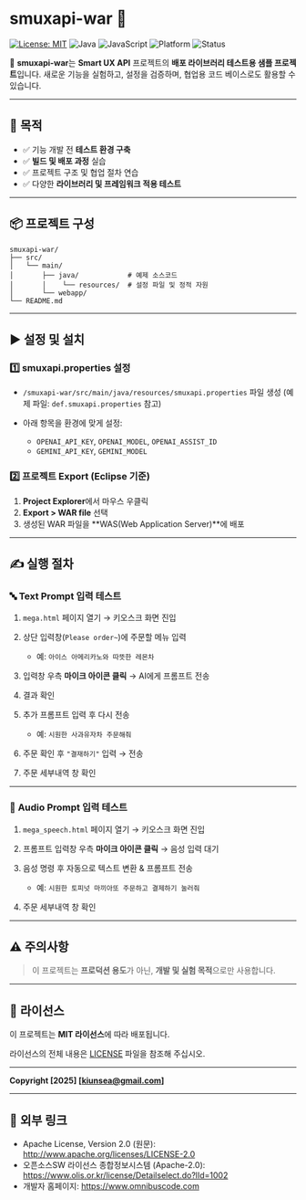 ﻿# smuxapi-war 🧪

[![License: MIT](https://img.shields.io/badge/License-MIT-blue.svg)](https://opensource.org/licenses/MIT)
![Java](https://img.shields.io/badge/language-Java-orange)
![JavaScript](https://img.shields.io/badge/language-JavaScript-yellow)
![Platform](https://img.shields.io/badge/platform-Web-blue)
![Status](https://img.shields.io/badge/status-Active-brightgreen)

📁 **smuxapi-war**는 **Smart UX API** 프로젝트의 **배포 라이브러리 테스트용 샘플 프로젝트**입니다.
새로운 기능을 실험하고, 설정을 검증하며, 협업용 코드 베이스로도 활용할 수 있습니다.

---

## 🔧 목적

* ✅ 기능 개발 전 **테스트 환경 구축**
* ✅ **빌드 및 배포 과정** 실습
* ✅ 프로젝트 구조 및 협업 절차 연습
* ✅ 다양한 **라이브러리 및 프레임워크 적용 테스트**

---

## 📦 프로젝트 구성

```plaintext
smuxapi-war/
├── src/                     
│   └── main/
│       ├── java/            # 예제 소스코드
│       │    └── resources/  # 설정 파일 및 정적 자원
│       └── webapp/
└── README.md
```

---

## ▶️ 설정 및 설치

### 1️⃣ **smuxapi.properties 설정**

* `/smuxapi-war/src/main/java/resources/smuxapi.properties` 파일 생성
  (예제 파일: `def.smuxapi.properties` 참고)
* 아래 항목을 환경에 맞게 설정:

  * `OPENAI_API_KEY`, `OPENAI_MODEL`, `OPENAI_ASSIST_ID`
  * `GEMINI_API_KEY`, `GEMINI_MODEL`

### 2️⃣ **프로젝트 Export (Eclipse 기준)**

1. **Project Explorer**에서 마우스 우클릭
2. **Export > WAR file** 선택
3. 생성된 WAR 파일을 \*\*WAS(Web Application Server)\*\*에 배포

---

## ✍️ 실행 절차

### 🔤 **Text Prompt 입력 테스트**

1. `mega.html` 페이지 열기 → 키오스크 화면 진입
2. 상단 입력창(`Please order~`)에 주문할 메뉴 입력

   * 예: `아이스 아메리카노와 따뜻한 레몬차`
3. 입력창 우측 **마이크 아이콘 클릭** → AI에게 프롬프트 전송
4. 결과 확인
5. 추가 프롬프트 입력 후 다시 전송

   * 예: `시원한 사과유자차 주문해줘`
6. 주문 확인 후 `"결재하기"` 입력 → 전송
7. 주문 세부내역 창 확인

---

### 🎤 **Audio Prompt 입력 테스트**

1. `mega_speech.html` 페이지 열기 → 키오스크 화면 진입
2. 프롬프트 입력창 우측 **마이크 아이콘 클릭** → 음성 입력 대기
3. 음성 명령 후 자동으로 텍스트 변환 & 프롬프트 전송

   * 예: `시원한 토피넛 마끼아또 주문하고 결제하기 눌러줘`
4. 주문 세부내역 창 확인

---

## ⚠️ 주의사항

> 이 프로젝트는 **프로덕션 용도**가 아닌, **개발 및 실험 목적**으로만 사용합니다.

---

## 📄 라이선스

이 프로젝트는 **MIT 라이선스**에 따라 배포됩니다.

라이선스의 전체 내용은 [LICENSE](../LICENSE) 파일을 참조해 주십시오.

---

**Copyright [2025] [kiunsea@gmail.com]**

---

## 🔗 외부 링크

- Apache License, Version 2.0 (원문): http://www.apache.org/licenses/LICENSE-2.0
- 오픈소스SW 라이선스 종합정보시스템 (Apache-2.0): https://www.olis.or.kr/license/Detailselect.do?lId=1002
- 개발자 홈페이지: https://www.omnibuscode.com
